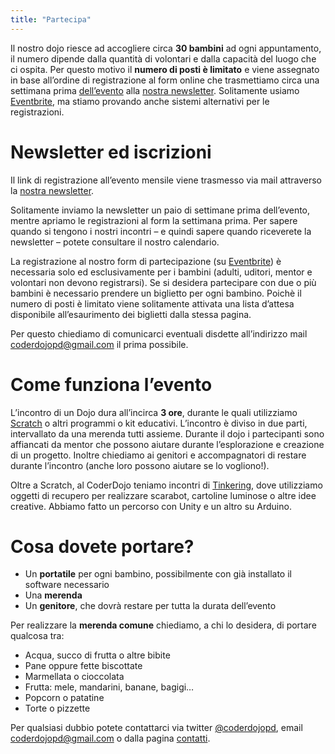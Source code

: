 ```yaml
---
title: "Partecipa"
---
```


Il nostro dojo riesce ad accogliere circa <b>30 bambini</b> ad ogni appuntamento, il numero dipende dalla quantità di volontari e dalla capacità del luogo che ci ospita. Per questo motivo il <b>numero di posti è limitato</b> e viene assegnato in base all’ordine di registrazione al form online che trasmettiamo circa una settimana prima <a href="/calendario/">dell’evento</a> alla <a href="http://eepurl.com/QaW9P">nostra newsletter</a>. Solitamente usiamo <a href="http://www.eventbrite.it/o/coderdojo-padova-6011192849">Eventbrite</a>, ma stiamo provando anche sistemi alternativi per le registrazioni.

# Newsletter ed iscrizioni

Il link di registrazione all’evento mensile viene trasmesso via mail attraverso la <a href="http://eepurl.com/QaW9P">nostra newsletter</a>.

Solitamente inviamo la newsletter un paio di settimane prima dell’evento, mentre apriamo le registrazioni al form la settimana prima. Per sapere quando si tengono i nostri incontri – e quindi sapere quando riceverete la newsletter – potete consultare il nostro calendario.

La registrazione al nostro form di partecipazione (su <a href="http://www.eventbrite.it/o/coderdojo-padova-6011192849">Eventbrite</a>) è necessaria solo ed esclusivamente per i bambini (adulti, uditori, mentor e volontari non devono registrarsi). Se si desidera partecipare con due o più bambini è necessario prendere un biglietto per ogni bambino. Poichè il numero di posti è limitato viene solitamente attivata una lista d’attesa disponibile all’esaurimento dei biglietti dalla stessa pagina.

Per questo chiediamo di comunicarci eventuali disdette all’indirizzo mail <a href="mailto:coderdojopd@gmail.com">coderdojopd@gmail.com</a> il prima possibile.

# Come funziona l’evento

L’incontro di un Dojo dura all’incirca <b>3 ore</b>, durante le quali utilizziamo <a href="http://scratch.mit.edu/">Scratch</a> o altri programmi o kit educativi. L’incontro è diviso in due parti, intervallato da una merenda tutti assieme. Durante il dojo i partecipanti sono affiancati da mentor che possono aiutare durante l’esplorazione e creazione di un progetto. Inoltre chiediamo ai genitori e accompagnatori di restare durante l’incontro (anche loro possono aiutare se lo vogliono!).

Oltre a Scratch, al CoderDojo teniamo incontri di <a href="http://tinkering.exploratorium.edu/">Tinkering</a>, dove utilizziamo oggetti di recupero per realizzare scarabot, cartoline luminose o altre idee creative. Abbiamo fatto un percorso con Unity e un altro su Arduino.

# Cosa dovete portare?

- Un <b>portatile</b> per ogni bambino, possibilmente con già installato il software necessario
- Una <b>merenda</b>
- Un <b>genitore</b>, che dovrà restare per tutta la durata dell’evento

Per realizzare la <b>merenda comune</b> chiediamo, a chi lo desidera, di portare qualcosa tra:

- Acqua, succo di frutta o altre bibite
- Pane oppure fette biscottate
- Marmellata o cioccolata
- Frutta: mele, mandarini, banane, bagigi…
- Popcorn o patatine
- Torte o pizzette

Per qualsiasi dubbio potete contattarci via twitter <a href="https://twitter.com/coderdojopd">@coderdojopd</a>, email <a href="mailto:coderdojopd@gmail.com">coderdojopd@gmail.com</a> o dalla pagina <a href="/contatti/">contatti</a>.
